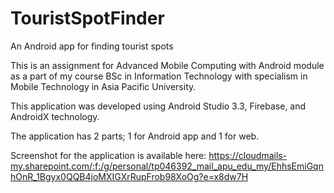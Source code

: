 # TouristSpotFinder
An Android app for finding tourist spots

This is an assignment for Advanced Mobile Computing with Android module as a part of my course BSc in Information Technology with specialism in Mobile Technology in Asia Pacific University.

This application was developed using Android Studio 3.3, Firebase, and AndroidX technology. 

The application has 2 parts; 1 for Android app and 1 for web.

Screenshot for the application is available here: https://cloudmails-my.sharepoint.com/:f:/g/personal/tp046392_mail_apu_edu_my/EhhsEmiGqnhOnR_1Bgyx0QQB4joMXIGXrRupFrob98XoOg?e=x8dw7H
